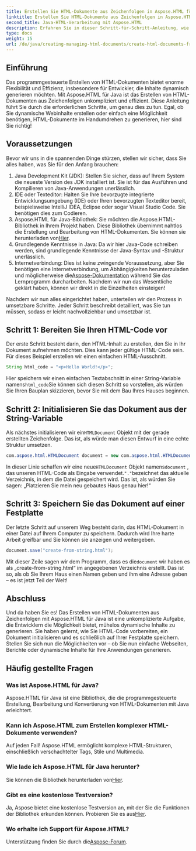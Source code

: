 ```yaml
---
title: Erstellen Sie HTML-Dokumente aus Zeichenfolgen in Aspose.HTML für Java
linktitle: Erstellen Sie HTML-Dokumente aus Zeichenfolgen in Aspose.HTML für Java
second_title: Java-HTML-Verarbeitung mit Aspose.HTML
description: Erfahren Sie in dieser Schritt-für-Schritt-Anleitung, wie Sie in Aspose.HTML für Java HTML-Dokumente aus Zeichenfolgen erstellen.
type: docs
weight: 15
url: /de/java/creating-managing-html-documents/create-html-documents-from-string/
---
```

## Einführung
Das programmgesteuerte Erstellen von HTML-Dokumenten bietet enorme Flexibilität und Effizienz, insbesondere für Entwickler, die Inhalte dynamisch generieren möchten. Mit Aspose.HTML für Java ist das Erstellen von HTML-Dokumenten aus Zeichenfolgen unkompliziert und effizient. Diese Anleitung führt Sie durch die erforderlichen Schritte, um genau dies zu tun. Egal, ob Sie dynamische Webinhalte erstellen oder einfach eine Möglichkeit benötigen, HTML-Dokumente im Handumdrehen zu generieren, hier sind Sie richtig!
## Voraussetzungen
Bevor wir uns in die spannenden Dinge stürzen, stellen wir sicher, dass Sie alles haben, was Sie für den Anfang brauchen:
1. Java Development Kit (JDK): Stellen Sie sicher, dass auf Ihrem System die neueste Version des JDK installiert ist. Sie ist für das Ausführen und Kompilieren von Java-Anwendungen unerlässlich.
2. IDE oder Texteditor: Halten Sie Ihre bevorzugte integrierte Entwicklungsumgebung (IDE) oder Ihren bevorzugten Texteditor bereit, beispielsweise IntelliJ IDEA, Eclipse oder sogar Visual Studio Code. Sie benötigen dies zum Codieren.
3.  Aspose.HTML für Java-Bibliothek: Sie möchten die Aspose.HTML-Bibliothek in Ihrem Projekt haben. Diese Bibliothek übernimmt nahtlos die Erstellung und Bearbeitung von HTML-Dokumenten. Sie können sie herunterladen von[Hier](https://releases.aspose.com/html/java/).
4. Grundlegende Kenntnisse in Java: Da wir hier Java-Code schreiben werden, sind grundlegende Kenntnisse der Java-Syntax und -Struktur unerlässlich.
5.  Internetverbindung: Dies ist keine zwingende Voraussetzung, aber Sie benötigen eine Internetverbindung, um Abhängigkeiten herunterzuladen und möglicherweise die[Aspose-Dokumentation](https://reference.aspose.com/html/java/) während Sie das Lernprogramm durcharbeiten.
Nachdem wir nun das Wesentliche geklärt haben, können wir direkt in die Einzelheiten einsteigen!

Nachdem wir nun alles eingerichtet haben, unterteilen wir den Prozess in umsetzbare Schritte. Jeder Schritt beschreibt detailliert, was Sie tun müssen, sodass er leicht nachvollziehbar und umsetzbar ist.
## Schritt 1: Bereiten Sie Ihren HTML-Code vor

Der erste Schritt besteht darin, den HTML-Inhalt zu erstellen, den Sie in Ihr Dokument aufnehmen möchten. Dies kann jeder gültige HTML-Code sein. Für dieses Beispiel erstellen wir einen einfachen HTML-Ausschnitt.
```java
String html_code = "<p>Hello World!</p>";
```
 Hier speichern wir einen einfachen Textabschnitt in einer String-Variable namens`html_code`Sie können sich diesen Schritt so vorstellen, als würden Sie Ihren Bauplan skizzieren, bevor Sie mit dem Bau Ihres Hauses beginnen.
## Schritt 2: Initialisieren Sie das Dokument aus der String-Variable

 Als nächstes initialisieren wir ein`HTMLDocument` Objekt mit der gerade erstellten Zeichenfolge. Das ist, als würde man diesen Entwurf in eine echte Struktur umsetzen.
```java
com.aspose.html.HTMLDocument document = new com.aspose.html.HTMLDocument(html_code, ".");
```
 In dieser Linie schaffen wir eine neue`HTMLDocument` Objekt namens`document` , das unseren HTML-Code als Eingabe verwendet.`"."`bezeichnet das aktuelle Verzeichnis, in dem die Datei gespeichert wird. Das ist, als würden Sie sagen: „Platzieren Sie mein neu gebautes Haus genau hier!“
## Schritt 3: Speichern Sie das Dokument auf einer Festplatte

Der letzte Schritt auf unserem Weg besteht darin, das HTML-Dokument in einer Datei auf Ihrem Computer zu speichern. Dadurch wird Ihre harte Arbeit greifbar und Sie können sie anzeigen und weitergeben.
```java
document.save("create-from-string.html");
```
 Mit dieser Zeile sagen wir dem Programm, dass es die`document` wir haben es als „create-from-string.html“ im angegebenen Verzeichnis erstellt. Das ist so, als ob Sie Ihrem Haus einen Namen geben und ihm eine Adresse geben – es ist jetzt Teil der Welt!
## Abschluss
Und da haben Sie es! Das Erstellen von HTML-Dokumenten aus Zeichenfolgen mit Aspose.HTML für Java ist eine unkomplizierte Aufgabe, die Entwicklern die Möglichkeit bietet, mühelos dynamische Inhalte zu generieren. Sie haben gelernt, wie Sie HTML-Code vorbereiten, ein Dokument initialisieren und es schließlich auf Ihrer Festplatte speichern. Stellen Sie sich nun die Möglichkeiten vor – ob Sie nun einfache Webseiten, Berichte oder dynamische Inhalte für Ihre Anwendungen generieren.
## Häufig gestellte Fragen
### Was ist Aspose.HTML für Java?
Aspose.HTML für Java ist eine Bibliothek, die die programmgesteuerte Erstellung, Bearbeitung und Konvertierung von HTML-Dokumenten mit Java erleichtert.
### Kann ich Aspose.HTML zum Erstellen komplexer HTML-Dokumente verwenden?
Auf jeden Fall! Aspose.HTML ermöglicht komplexe HTML-Strukturen, einschließlich verschachtelter Tags, Stile und Multimedia.
### Wie lade ich Aspose.HTML für Java herunter?
 Sie können die Bibliothek herunterladen von[Hier](https://releases.aspose.com/html/java/).
### Gibt es eine kostenlose Testversion?
 Ja, Aspose bietet eine kostenlose Testversion an, mit der Sie die Funktionen der Bibliothek erkunden können. Probieren Sie es aus[Hier](https://releases.aspose.com/).
### Wo erhalte ich Support für Aspose.HTML?
 Unterstützung finden Sie durch die[Aspose-Forum](https://forum.aspose.com/c/html/29).